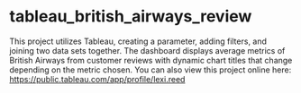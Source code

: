 # tableau_british_airways_review
This project utilizes Tableau, creating a parameter, adding filters, and joining two data sets together. The dashboard displays average metrics of British Airways from customer reviews with dynamic chart titles that change depending on the metric chosen. You can also view this project online here: https://public.tableau.com/app/profile/lexi.reed
